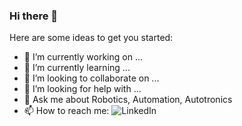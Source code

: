 ### Hi there 👋

Here are some ideas to get you started:

- 🔭 I’m currently working on ...
- 🌱 I’m currently learning ...
- 👯 I’m looking to collaborate on ...
- 🤔 I’m looking for help with ...
- 💬 Ask me about Robotics, Automation, Autotronics 
- 📫 How to reach me: 
![LinkedIn](https://www.iconfinder.com/data/icons/popular-social-media-flat/48/Popular_Social_Media-22-512.png)

